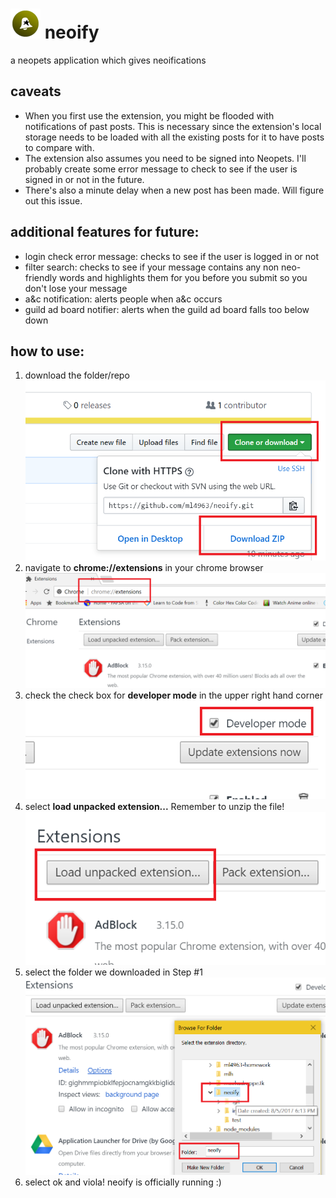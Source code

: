 # ![logo](img/neoify-48.png) neoify 
a neopets application which gives neoifications

## caveats
* When you first use the extension, you might be flooded with notifications of past posts. This is necessary since the extension's local storage needs to be loaded with all the existing posts for it to have posts to compare with.
* The extension also assumes you need to be signed into Neopets. I'll probably create some error message to check to see if the user is signed in or not in the future. 
* There's also a minute delay when a new post has been made. Will figure out this issue. 

## additional features for future:
* login check error message: checks to see if the user is logged in or not
* filter search: checks to see if your message contains any non neo-friendly words and highlights them for you before you submit so you don't lose your message
* a&c notification: alerts people when a&c occurs
* guild ad board notifier: alerts when the guild ad board falls too below down 


## how to use:
1. download the folder/repo
![alt tag](img/screenshots/step_1.png)
2. navigate to **chrome://extensions** in your chrome browser
![alt tag](img/screenshots/step_2.png)
3. check the check box for **developer mode** in the upper right hand corner
![alt tag](img/screenshots/step_3.png)
4. select **load unpacked extension...** Remember to unzip the file!
![alt tag](img/screenshots/step_4.png)
5. select the folder we downloaded in Step #1
![alt tag](img/screenshots/step_5.png)
6. select ok and viola! neoify is officially running :)
